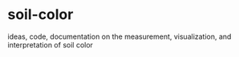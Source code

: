 # soil-color
ideas, code, documentation on the measurement, visualization, and interpretation of soil color

